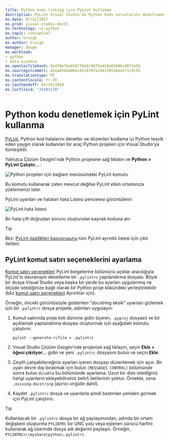 ```yaml
---
title: Python kodu linting için PyLint kullanma
description: PyLint Visual Studio'da Python kodu sorunlarını denetlemek için nasıl kullanılacağını.
ms.date: 07/12/2017
ms.prod: visual-studio-dev15
ms.technology: vs-python
ms.topic: conceptual
author: kraigb
ms.author: kraigb
manager: douge
ms.workload:
- python
- data-science
ms.openlocfilehash: 4e47de7be6587f0e8c967ba458a65906c80f2e5b
ms.sourcegitcommit: 42ea834b446ac65c679fa1043f853bea5f1c9c95
ms.translationtype: MT
ms.contentlocale: tr-TR
ms.lasthandoff: 04/19/2018
ms.locfileid: "31583170"
---
```

# <a name="using-pylint-to-check-python-code"></a>Python kodu denetlemek için PyLint kullanma

[PyLint](https://www.pylint.org/), Python kod hatalarını denetler ve düzenleri kodlama iyi Python teşvik eden yaygın olarak kullanılan bir araç Python projeleri için Visual Studio'ya tümleşiktir.

Yalnızca Çözüm Gezgini'nde Python projesine sağ tıklatın ve **Python > PyLint Çalıştır...** :

![Python projeleri için bağlam menüsündeki PyLint komutu](media/code-pylint-command.png)

Bu komutu kullanarak zaten mevcut değilse PyLint etkin ortamınıza yüklemenizi ister.

PyLint uyarıları ve hataları hata Listesi penceresi görüntülenir:

![PyLint hata listesi](media/code-pylint-error-list.png)

Bir hata çift doğrudan sorunu oluşturulan kaynak koduna alır.

> [!Tip]
> Bkz: [PyLint özellikleri başvurusunu](https://pylint.readthedocs.io/en/latest/technical_reference/features.html) tüm PyLint ayrıntılı listesi için çıktı iletileri.

## <a name="setting-pylint-command-line-options"></a>PyLint komut satırı seçeneklerini ayarlama

[Komut satırı seçenekleri](https://pylint.readthedocs.io/en/latest/user_guide/run.html#command-line-options) PyLint belgelerine bölümünü açıklar aracılığıyla PyLint'in davranışını denetleme bir `.pylintrc` yapılandırma dosyası. Böyle bir dosya Visual Studio veya başka bir yerde bu ayarları uygulanmış ne ölçüde istediğinize bağlı olarak bir Python proje kökündeki yerleştirilebilir (bkz [komut satırı seçenekleri](https://pylint.readthedocs.io/en/latest/user_guide/run.html#command-line-options) Ayrıntılar için).

Örneğin, önceki görüntüsüyle gösterilen "docstring eksik" uyarıları gizlemek için bir `.pylintrc` dosya projede, adımları uygulayın:

1. Komut satırında proje kök dizinine gidin (içeren, `.pyproj` dosyası) ve bir açıklamalı yapılandırma dosyası oluşturmak için aşağıdaki komutu çalıştırın:

   ```command
   pylint --generate-rcfile > .pylintrc
   ```

1. Visual Studio Çözüm Gezgini'nde projenize sağ tıklayın, seçin **Ekle > öğesi çıkılıyor...** gidin ve yeni `.pylintrc` dosyasını bulun ve seçin **Ekle**.

1. Çeşitli çalışabileceğiniz ayarları içeren dosyayı düzenlemek için açın. Bir uyarı devre dışı bırakmak için bulun `[MESSAGES CONTROL]` bölümünde sonra bulun `disable` bu bölümünde ayarlama. Uzun bir dize istediğiniz hangi uyarıların ekleyebilirsiniz belirli iletilerinin yoktur. Örnekte, sona `,missing-docstring` (ayırıcı virgülle dahil).

1. Kaydet `.pylintrc` dosya ve uyarılarla şimdi bastırılan yeniden görmek için PyLint çalıştırın.

> [!Tip]
> Kullanılacak bir `.pylintrc` dosya bir ağ paylaşımından, adında bir ortam değişkeni oluşturma `PYLINTRC` bir UNC yolu veya eşlenen sürücü harfini kullanarak ağ üzerinde dosya adı değerini paylaşın. Örneğin, `PYLINTRC=\\myshare\python\.pylintrc`.
